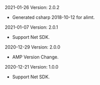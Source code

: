 2021-01-26 Version: 2.0.2
- Generated csharp 2018-10-12 for alimt.

2021-01-07 Version: 2.0.1
- Support Net SDK.

2020-12-29 Version: 2.0.0
- AMP Version Change.

2020-12-21 Version: 1.0.0
- Support Net SDK.

